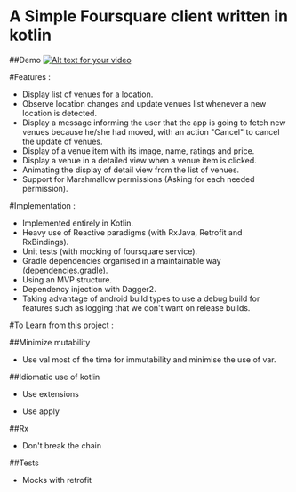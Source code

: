
A Simple Foursquare client written in kotlin
====================================

##Demo
[![Alt text for your video](https://i.ytimg.com/vi/VDtn8DSFXNM/1.jpg?time=1450007954423)](https://youtu.be/VDtn8DSFXNM)


#Features :
* Display list of venues for a location.
* Observe location changes and update venues list whenever a new location is detected.
* Display a message informing the user that the app is going to fetch new venues because he/she had moved, with an action "Cancel" to cancel the update of venues.
* Display of a venue item with its image, name, ratings and price.
* Display a venue in a detailed view when a venue item is clicked.
* Animating the display of detail view from the list of venues.
* Support for Marshmallow permissions (Asking for each needed permission).

#Implementation :
* Implemented entirely in Kotlin.
* Heavy use of Reactive paradigms (with RxJava, Retrofit and RxBindings). 
* Unit tests (with mocking of foursquare service).
* Gradle dependencies organised in a maintainable way (dependencies.gradle).
* Using an MVP structure.
* Dependency injection with Dagger2.
* Taking advantage of android build types to use a debug build for features such as logging that we don't want on release builds.


#To Learn from this project :

##Minimize mutability
  - Use val most of the time for immutability and minimise the use of var.


##Idiomatic use of kotlin
  - Use extensions

  - Use apply

##Rx
  - Don't break the chain


##Tests
  - Mocks with retrofit